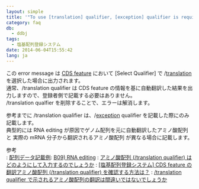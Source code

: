 ```yaml
---
layout: simple
title: '"To use [translation] qualifier, [exception] qualifier is required in the [CDS] feature." というエラーが表示されました'
category: faq
db:
  - ddbj
tags: 
  - 塩基配列登録システム
date: 2014-06-04T15:55:42
lang: ja
---
```


この error message は [CDS feature](/ddbj/cds.html#translation) において
\[Select Qualifier\] で /[translation](/ddbj/qualifiers.html#translation)
を選択した場合に出力されます。  
通常、/translation qualifier は CDS feature
の情報を基に自動翻訳した結果を出力しますので、登録者側で記載する必要はありません。    
/translation qualfier を削除することで、エラーは解消します。

参考までに /translation qualifier
は、/[exception](/ddbj/qualifiers.html#exception) qualifier
を記載した際にのみ記載します。  
典型的には RNA editing が原因でゲノム配列を元に自動翻訳したアミノ酸配列と 実際の mRNA 分子から翻訳されるアミノ酸配列
が異なる場合に記載します。

参考  
: [配列データ記載例](/ddbj/example.html): [B09) RNA editing](/ddbj/example.html#B09)
: [アミノ酸配列 (/translation qualifier) は
    どのようにして入力するのでしょうか](/faq/ja/how-to-input-amino-acid-seq.html)
: [\[塩基配列登録システム\] CDS feature の翻訳アミノ酸配列 (/translation qualifier)
    を確認する方法は？](/faq/ja/how-to-confirm-translated-amino-acid-seq.html)
: [/translation qualifier
    で示されるアミノ酸配列の翻訳は間違いではないでしょうか](/faq/ja/translation-qualifier-seems-incorrect.html)
